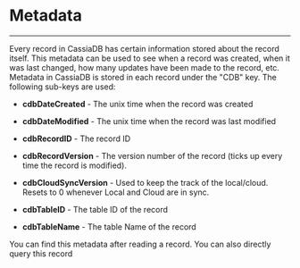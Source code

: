 # Metadata
---

Every record in CassiaDB has certain information stored about the record itself. This metadata can be used to see when a record was created, when it was last changed, how many updates have been made to the record, etc. Metadata in CassiaDB is stored in each record under the "CDB" key. The following sub-keys are used:

* **cdbDateCreated** - The unix time when the record was created

* **cdbDateModified** - The unix time when the record was last modified

* **cdbRecordID** - The record ID

* **cdbRecordVersion** - The version number of the record (ticks up every time the record is modified).

* **cdbCloudSyncVersion** - Used to keep the track of the local/cloud. Resets to 0 whenever Local and Cloud are in sync.

* **cdbTableID** - The table ID of the record

* **cdbTableName** - The table Name of the record


You can find this metadata after reading a record. You can also directly query this record